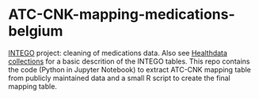 # ATC-CNK-mapping-medications-belgium
[INTEGO](https://www.intego.be) project: cleaning of medications data. Also see [Healthdata collections](https://www.healthdata.be/dcd/#/collections) for a basic descrition of the INTEGO tables. This repo contains the code (Python in Jupyter Notebook) to extract ATC-CNK mapping table from publicly maintained data and a small R script to create the final mapping table. 
